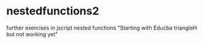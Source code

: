 # nestedfunctions2
further exercises in jscript nested functions
"Starting with Educba triangleH but not working yet"
